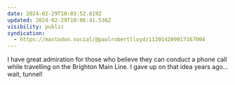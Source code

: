 ```yaml
---
date: 2024-02-29T10:03:52.619Z
updated: 2024-02-29T10:06:41.536Z
visibility: public
syndication:
  - https://mastodon.social/@paulrobertlloyd/112014209917167004
---
```


I have great admiration for those who believe they can conduct a phone call while travelling on the Brighton Main Line. I gave up on that idea years ago… wait, tunnel!

